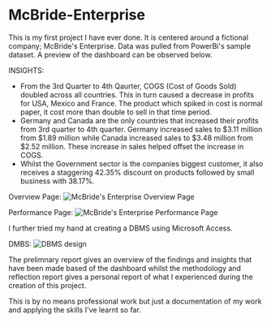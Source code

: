 # McBride-Enterprise

This is my first project I have ever done. It is centered around a fictional company; McBride's Enterprise. Data was pulled from PowerBi's sample dataset. A preview of the dashboard can be observed below.

INSIGHTS:
* From the 3rd Quarter to 4th Qaurter, COGS (Cost of Goods Sold) doubled across all countries. This in turn caused a decrease in profits for USA, Mexico and France. The product which spiked in cost is normal paper, it cost more than double to sell in that time period.
* Germany and Canada are the only countries that increased their profits from 3rd quarter to 4th quarter. Germany increased sales to $3.11 million from $1.89 million while Canada increased sales to $3.48 million from $2.52 million. These increase in sales helped offset the increase in COGS.
* Whilst the Government sector is the companies biggest customer, it also receives a staggering 42.35% discount on products followed by small business with 38.17%. 


Overview Page:
![McBride's Enterprise Overview Page](https://user-images.githubusercontent.com/114568832/197755465-90aca8ef-2d96-4284-b43b-1b541dba5d9f.png)


Performance Page:
![McBride's Enterprise Performance Page](https://user-images.githubusercontent.com/114568832/197755024-5bbfa015-ac5e-488b-8d0e-dab9e59187cd.png)



I further tried my hand at creating a DBMS using Microsoft Access. 

DMBS:
![DBMS design](https://user-images.githubusercontent.com/114568832/192754122-f81fd150-ab77-43df-8ec4-cbb4f16d4f19.png)

The prelimnary report gives an overview of the findings and insights that have been made based of the dashboard whilst the methodology and reflection report gives a personal report of what I experienced during the creation of this project.

This is by no means professional work but just a documentation of my work and applying the skills I've learnt so far.
